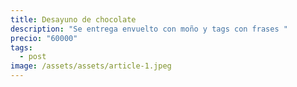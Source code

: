 ```yaml
---
title: Desayuno de chocolate
description: "Se entrega envuelto con moño y tags con frases "
precio: "60000"
tags:
  - post
image: /assets/assets/article-1.jpeg
---
```

